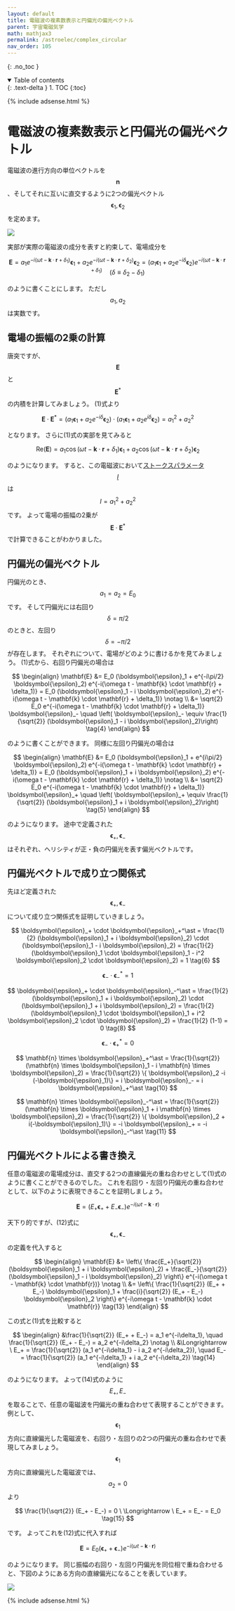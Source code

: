 ```yaml
---
layout: default
title: 電磁波の複素数表示と円偏光の偏光ベクトル
parent: 宇宙電磁気学
math: mathjax3
permalink: /astroelec/complex_circular
nav_order: 105
---
```


{: .no_toc }

<details open markdown="block">
  <summary>
    Table of contents
  </summary>
  {: .text-delta }
1. TOC
{:toc}
</details>

{% include adsense.html %} 

# 電磁波の複素数表示と円偏光の偏光ベクトル

電磁波の進行方向の単位ベクトルを$$\mathbf{n}$$、そしてそれに互いに直交するように2つの偏光ベクトル$$\boldsymbol{\epsilon}_1, \boldsymbol{\epsilon}_2$$を定めます。

![](/assets/images/astroelec/complex_circular_01.png)

実部が実際の電磁波の成分を表すと約束して、電場成分を

$$
\mathbf{E} 
= a_1 e^{-i(\omega t - \mathbf{k} \cdot \mathbf{r} + \delta_1)} \boldsymbol{\epsilon}_1 + a_2 e^{-i(\omega t - \mathbf{k} \cdot \mathbf{r} + \delta_2)} \boldsymbol{\epsilon}_2
= (a_1 \boldsymbol{\epsilon}_1 + a_2 e^{-i\delta} \boldsymbol{\epsilon}_2) e^{-i(\omega t - \mathbf{k} \cdot \mathbf{r} + \delta_1)} \quad (\delta \equiv \delta_2 - \delta_1) \tag{1}
$$

のように書くことにします。
ただし$$a_1, a_2$$は実数です。

## 電場の振幅の2乗の計算

唐突ですが、$$\mathbf{E}$$と$$\mathbf{E}^\ast$$の内積を計算してみましょう。
(1)式より

$$
\mathbf{E} \cdot \mathbf{E}^\ast 
= (a_1 \boldsymbol{\epsilon}_1 + a_2 e^{-i\delta} \boldsymbol{\epsilon}_2) \cdot (a_1 \boldsymbol{\epsilon}_1 + a_2 e^{i\delta} \boldsymbol{\epsilon}_2)
= a_1^2 + a_2^2 \tag{2} 
$$

となります。
さらに(1)式の実部を見てみると

$$
\mathrm{Re} (\mathbf{E}) 
= a_1 \cos (\omega t - \mathbf{k} \cdot \mathbf{r} + \delta_1) \boldsymbol{\epsilon}_1 + a_2 \cos (\omega t - \mathbf{k} \cdot \mathbf{r} + \delta_2) \boldsymbol{\epsilon}_2 \tag{3}
$$

のようになります。
すると、この電磁波において[ストークスパラメータ $$I$$](/astroelec/stokes)は$$I = a_1^2 + a_2^2$$です。
よって電場の振幅の2乗が$$\mathbf{E} \cdot \mathbf{E}^\ast$$で計算できることがわかりました。

## 円偏光の偏光ベクトル

円偏光のとき、$$a_1 = a_2 = E_0$$です。
そして円偏光には右回り$$\delta = \pi/2$$のときと、左回り$$\delta = -\pi/2$$が存在します。
それぞれについて、電場がどのように書けるかを見てみましょう。
(1)式から、右回り円偏光の場合は

$$
\begin{align}
\mathbf{E} 
&= E_0 (\boldsymbol{\epsilon}_1 + e^{-i\pi/2} \boldsymbol{\epsilon}_2) e^{-i(\omega t - \mathbf{k} \cdot \mathbf{r} + \delta_1)} 
= E_0 (\boldsymbol{\epsilon}_1 - i \boldsymbol{\epsilon}_2) e^{-i(\omega t - \mathbf{k} \cdot \mathbf{r} + \delta_1)} \notag \\
&= \sqrt{2} E_0 e^{-i(\omega t - \mathbf{k} \cdot \mathbf{r} + \delta_1)} \boldsymbol{\epsilon}_- 
\quad \left( \boldsymbol{\epsilon}_- \equiv \frac{1}{\sqrt{2}} (\boldsymbol{\epsilon}_1 - i \boldsymbol{\epsilon}_2)\right) \tag{4}
\end{align}
$$

のように書くことができます。
同様に左回り円偏光の場合は

$$
\begin{align}
\mathbf{E} 
&= E_0 (\boldsymbol{\epsilon}_1 + e^{i\pi/2} \boldsymbol{\epsilon}_2) e^{-i(\omega t - \mathbf{k} \cdot \mathbf{r} + \delta_1)} 
= E_0 (\boldsymbol{\epsilon}_1 + i \boldsymbol{\epsilon}_2) e^{-i(\omega t - \mathbf{k} \cdot \mathbf{r} + \delta_1)} \notag \\
&= \sqrt{2} E_0 e^{-i(\omega t - \mathbf{k} \cdot \mathbf{r} + \delta_1)} \boldsymbol{\epsilon}_+ 
\quad \left( \boldsymbol{\epsilon}_+ \equiv \frac{1}{\sqrt{2}} (\boldsymbol{\epsilon}_1 + i \boldsymbol{\epsilon}_2)\right) \tag{5}
\end{align}
$$

のようになります。
途中で定義された$$\boldsymbol{\epsilon}_+, \boldsymbol{\epsilon}_-$$はそれぞれ、ヘリシティが正・負の円偏光を表す偏光ベクトルです。

## 円偏光ベクトルで成り立つ関係式

先ほど定義された$$\boldsymbol{\epsilon}_+, \boldsymbol{\epsilon}_-$$について成り立つ関係式を証明していきましょう。

$$
\boldsymbol{\epsilon}_+ \cdot \boldsymbol{\epsilon}_+^\ast 
= \frac{1}{2} (\boldsymbol{\epsilon}_1 + i \boldsymbol{\epsilon}_2) \cdot (\boldsymbol{\epsilon}_1 - i \boldsymbol{\epsilon}_2) 
= \frac{1}{2} (\boldsymbol{\epsilon}_1 \cdot \boldsymbol{\epsilon}_1 - i^2 \boldsymbol{\epsilon}_2 \cdot \boldsymbol{\epsilon}_2) 
= 1 \tag{6}
$$

$$
\boldsymbol{\epsilon}_- \cdot \boldsymbol{\epsilon}_-^\ast 
= 1 \tag{7}
$$

$$
\boldsymbol{\epsilon}_+ \cdot \boldsymbol{\epsilon}_-^\ast 
= \frac{1}{2} (\boldsymbol{\epsilon}_1 + i \boldsymbol{\epsilon}_2) \cdot (\boldsymbol{\epsilon}_1 + i \boldsymbol{\epsilon}_2) 
= \frac{1}{2} (\boldsymbol{\epsilon}_1 \cdot \boldsymbol{\epsilon}_1 + i^2 \boldsymbol{\epsilon}_2 \cdot \boldsymbol{\epsilon}_2) 
= \frac{1}{2} (1-1) 
= 0 \tag{8}
$$

$$
\boldsymbol{\epsilon}_- \cdot \boldsymbol{\epsilon}_+^\ast 
= 0 \tag{9}
$$

$$
\mathbf{n} \times \boldsymbol{\epsilon}_+^\ast 
= \frac{1}{\sqrt{2}} (\mathbf{n} \times \boldsymbol{\epsilon}_1 - i \mathbf{n} \times \boldsymbol{\epsilon}_2) 
= \frac{1}{\sqrt{2}} \{ \boldsymbol{\epsilon}_2 -i (-\boldsymbol{\epsilon}_1)\} 
= i \boldsymbol{\epsilon}_- 
= i \boldsymbol{\epsilon}_+^\ast \tag{10}
$$

$$
\mathbf{n} \times \boldsymbol{\epsilon}_-^\ast 
= \frac{1}{\sqrt{2}} (\mathbf{n} \times \boldsymbol{\epsilon}_1 + i \mathbf{n} \times \boldsymbol{\epsilon}_2) 
= \frac{1}{\sqrt{2}} \{ \boldsymbol{\epsilon}_2 + i(-\boldsymbol{\epsilon}_1)\} 
= -i \boldsymbol{\epsilon}_+ 
= -i \boldsymbol{\epsilon}_-^\ast \tag{11}
$$

## 円偏光ベクトルによる書き換え

任意の電磁波の電場成分は、直交する2つの直線偏光の重ね合わせとして(1)式のように書くことができるのでした。
これを右回り・左回り円偏光の重ね合わせとして、以下のように表現できることを証明しましょう。

$$
\mathbf{E} 
= (E_+ \boldsymbol{\epsilon}_+ + E_- \boldsymbol{\epsilon}_-) e^{-i(\omega t - \mathbf{k} \cdot \mathbf{r})} \tag{12}
$$

天下り的ですが、(12)式に$$\boldsymbol{\epsilon}_+, \boldsymbol{\epsilon}_-$$の定義を代入すると

$$
\begin{align}
\mathbf{E} 
&= \left\{ \frac{E_+}{\sqrt{2}} (\boldsymbol{\epsilon}_1 + i \boldsymbol{\epsilon}_2) + \frac{E_-}{\sqrt{2}} (\boldsymbol{\epsilon}_1 - i \boldsymbol{\epsilon}_2) \right\} e^{-i(\omega t - \mathbf{k} \cdot \mathbf{r})} \notag \\
&= \left\{ \frac{1}{\sqrt{2}} (E_+ + E_-) \boldsymbol{\epsilon}_1 + \frac{i}{\sqrt{2}} (E_+ - E_-) \boldsymbol{\epsilon}_2 \right\} e^{-i\omega t - \mathbf{k} \cdot \mathbf{r}} \tag{13}
\end{align}
$$

この式と(1)式を比較すると

$$
\begin{align}
&\frac{1}{\sqrt{2}} (E_+ + E_-) = a_1 e^{-i\delta_1}, \quad \frac{1}{\sqrt{2}} (E_+ - E_-) = a_2 e^{-i\delta_2} \notag \\
&\Longrightarrow \ 
E_+ = \frac{1}{\sqrt{2}} (a_1 e^{-i\delta_1} - i a_2 e^{-i\delta_2}), \quad E_- = \frac{1}{\sqrt{2}} (a_1 e^{-i\delta_1} + i a_2 e^{-i\delta_2}) \tag{14}
\end{align}
$$

のようになります。
よって(14)式のように$$E_+, E_-$$を取ることで、任意の電磁波を円偏光の重ね合わせて表現することができます。
例として、$$\boldsymbol{\epsilon}_1$$方向に直線偏光した電磁波を、右回り・左回りの2つの円偏光の重ね合わせで表現してみましょう。
$$\boldsymbol{\epsilon}_1$$方向に直線偏光した電磁波では、$$a_2=0$$より

$$
\frac{1}{\sqrt{2}} (E_+ - E_-) 
= 0 \ \Longrightarrow \ 
E_+ = E_- = E_0 \tag{15}
$$

です。
よってこれを(12)式に代入すれば

$$
\mathbf{E} 
= E_0 (\boldsymbol{\epsilon}_+ + \boldsymbol{\epsilon}_-) e^{-i(\omega t - \mathbf{k} \cdot \mathbf{r})} \tag{16}
$$

のようになります。
同じ振幅の右回り・左回り円偏光を同位相で重ね合わせると、下図のようにある方向の直線偏光になることを表しています。

![](/assets/images/astroelec/complex_circular_02.png)


{% include adsense.html %} 
